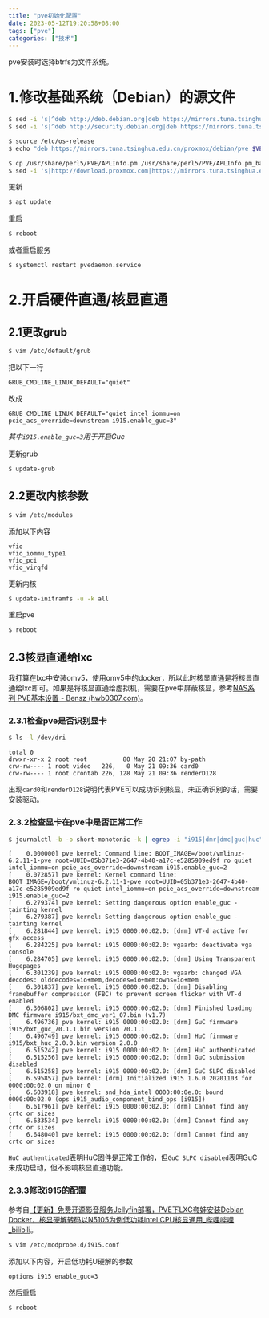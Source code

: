 ```yaml
---
title: "pve初始化配置"
date: 2023-05-12T19:20:58+08:00
tags: ["pve"]
categories: ["技术"]
---
```


pve安装时选择btrfs为文件系统。

# 1.修改基础系统（Debian）的源文件

```bash
$ sed -i 's|^deb http://deb.debian.org|deb https://mirrors.tuna.tsinghua.edu.cn|g' /etc/apt/sources.list
$ sed -i 's|^deb http://security.debian.org|deb https://mirrors.tuna.tsinghua.edu.cn/debian-security|g' /etc/apt/sources.list

$ source /etc/os-release
$ echo "deb https://mirrors.tuna.tsinghua.edu.cn/proxmox/debian/pve $VERSION_CODENAME pve-no-subscription" > /etc/apt/sources.list.d/pve-no-subscription.list

$ cp /usr/share/perl5/PVE/APLInfo.pm /usr/share/perl5/PVE/APLInfo.pm_back
$ sed -i 's|http://download.proxmox.com|https://mirrors.tuna.tsinghua.edu.cn/proxmox|g' /usr/share/perl5/PVE/APLInfo.pm
```

更新

```bash
$ apt update
```

重启

```bash
$ reboot
```

或者重启服务

```bash
$ systemctl restart pvedaemon.service
```

# 2.开启硬件直通/核显直通

## 2.1更改grub

```bash
$ vim /etc/default/grub
```

把以下一行

```
GRUB_CMDLINE_LINUX_DEFAULT="quiet"
```

改成

```
GRUB_CMDLINE_LINUX_DEFAULT="quiet intel_iommu=on pcie_acs_override=downstream i915.enable_guc=3"
```

*其中`i915.enable_guc=3`用于开启Guc*

更新grub

```bash
$ update-grub
```

## 2.2更改内核参数

```bash
$ vim /etc/modules
```

添加以下内容

```
vfio
vfio_iommu_type1
vfio_pci
vfio_virqfd
```

更新内核

```bash
$ update-initramfs -u -k all
```

重启pve

```bash
$ reboot
```

## 2.3核显直通给lxc

我打算在lxc中安装omv5，使用omv5中的docker，所以此时核显直通是将核显直通给lxc即可。如果是将核显直通给虚拟机，需要在pve中屏蔽核显，参考[NAS系列 PVE基本设置 - Bensz (hwb0307.com)](https://blognas.hwb0307.com/nas/3704)。

### 2.3.1检查pve是否识别显卡

```bash
$ ls -l /dev/dri
```

```
total 0
drwxr-xr-x 2 root root          80 May 20 21:07 by-path
crw-rw---- 1 root video   226,   0 May 21 09:36 card0
crw-rw---- 1 root crontab 226, 128 May 21 09:36 renderD128
```

出现`card0`和`renderD128`说明代表PVE可以成功识别核显，未正确识别的话，需要安装驱动。

### 2.3.2检查显卡在pve中是否正常工作

```bash
$ journalctl -b -o short-monotonic -k | egrep -i "i915|dmr|dmc|guc|huc"
```

```
[    0.000000] pve kernel: Command line: BOOT_IMAGE=/boot/vmlinuz-6.2.11-1-pve root=UUID=05b371e3-2647-4b40-a17c-e5285909ed9f ro quiet intel_iommu=on pcie_acs_override=downstream i915.enable_guc=2
[    0.072857] pve kernel: Kernel command line: BOOT_IMAGE=/boot/vmlinuz-6.2.11-1-pve root=UUID=05b371e3-2647-4b40-a17c-e5285909ed9f ro quiet intel_iommu=on pcie_acs_override=downstream i915.enable_guc=2
[    6.279374] pve kernel: Setting dangerous option enable_guc - tainting kernel
[    6.279387] pve kernel: Setting dangerous option enable_guc - tainting kernel
[    6.281844] pve kernel: i915 0000:00:02.0: [drm] VT-d active for gfx access
[    6.284225] pve kernel: i915 0000:00:02.0: vgaarb: deactivate vga console
[    6.284705] pve kernel: i915 0000:00:02.0: [drm] Using Transparent Hugepages
[    6.301239] pve kernel: i915 0000:00:02.0: vgaarb: changed VGA decodes: olddecodes=io+mem,decodes=io+mem:owns=io+mem
[    6.301837] pve kernel: i915 0000:00:02.0: [drm] Disabling framebuffer compression (FBC) to prevent screen flicker with VT-d enabled
[    6.306802] pve kernel: i915 0000:00:02.0: [drm] Finished loading DMC firmware i915/bxt_dmc_ver1_07.bin (v1.7)
[    6.496736] pve kernel: i915 0000:00:02.0: [drm] GuC firmware i915/bxt_guc_70.1.1.bin version 70.1.1
[    6.496749] pve kernel: i915 0000:00:02.0: [drm] HuC firmware i915/bxt_huc_2.0.0.bin version 2.0.0
[    6.515242] pve kernel: i915 0000:00:02.0: [drm] HuC authenticated
[    6.515256] pve kernel: i915 0000:00:02.0: [drm] GuC submission disabled
[    6.515258] pve kernel: i915 0000:00:02.0: [drm] GuC SLPC disabled
[    6.595857] pve kernel: [drm] Initialized i915 1.6.0 20201103 for 0000:00:02.0 on minor 0
[    6.603918] pve kernel: snd_hda_intel 0000:00:0e.0: bound 0000:00:02.0 (ops i915_audio_component_bind_ops [i915])
[    6.617961] pve kernel: i915 0000:00:02.0: [drm] Cannot find any crtc or sizes
[    6.633534] pve kernel: i915 0000:00:02.0: [drm] Cannot find any crtc or sizes
[    6.648040] pve kernel: i915 0000:00:02.0: [drm] Cannot find any crtc or sizes
```

`HuC authenticated`表明HuC固件是正常工作的，但`GuC SLPC disabled`表明GuC未成功启动，但不影响核显直通功能。

### 2.3.3修改i915的配置

参考自[【更新】免费开源影音服务Jellyfin部署，PVE下LXC套娃安装Debian Docker，核显硬解转码以N5105为例低功耗intel CPU核显通用_哔哩哔哩_bilibili](https://www.bilibili.com/video/BV1Xx4y1G7MG/?spm_id_from=333.999.0.0&vd_source=c376fffe76111ea95c9b1184d027e5bb)。

```bash
$ vim /etc/modprobe.d/i915.conf 
```

添加以下内容，开启低功耗U硬解的参数

```
options i915 enable_guc=3
```

然后重启

```bash
$ reboot
```

